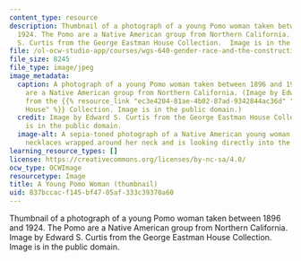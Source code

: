 ```yaml
---
content_type: resource
description: Thumbnail of a photograph of a young Pomo woman taken between 1896 and
  1924. The Pomo are a Native American group from Northern California. Image by Edward
  S. Curtis from the George Eastman House Collection.  Image is in the public domain.
file: /ol-ocw-studio-app/courses/wgs-640-gender-race-and-the-construction-of-the-american-west-fall-2014/837bccacf145bf4705af333c39370a60_wgs-640f14-th.jpg
file_size: 8245
file_type: image/jpeg
image_metadata:
  caption: A photograph of a young Pomo woman taken between 1896 and 1924. The Pomo
    are a Native American group from Northern California. (Image by Edward S. Curtis
    from the {{% resource_link "ec3e4204-81ae-4b02-87ad-9342844ac36d" "George Eastman
    House" %}} Collection. Image is in the public domain.)
  credit: Image by Edward S. Curtis from the George Eastman House Collection. Image
    is in the public domain.
  image-alt: A sepia-toned photograph of a Native American young woman.  She has beaded
    necklaces wrapped around her neck and is looking directly into the camera.
learning_resource_types: []
license: https://creativecommons.org/licenses/by-nc-sa/4.0/
ocw_type: OCWImage
resourcetype: Image
title: A Young Pomo Woman (thumbnail)
uid: 837bccac-f145-bf47-05af-333c39370a60
---
```

Thumbnail of a photograph of a young Pomo woman taken between 1896 and 1924. The Pomo are a Native American group from Northern California. Image by Edward S. Curtis from the George Eastman House Collection.  Image is in the public domain.